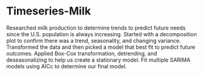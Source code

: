 # Timeseries-Milk
Researched milk production to determine trends to predict future needs since the U.S. population is always increasing. Started 
with a decomposition plot to confirm there was a trend, seasonality, and changing variance. Transformed the data and then 
picked a model that best fit to predict future outcomes. Applied Box-Cox transformation, detrending, and deseasonalizing 
to help us create a stationary model. Fit multiple SARIMA models using AICc to determine our final model.
